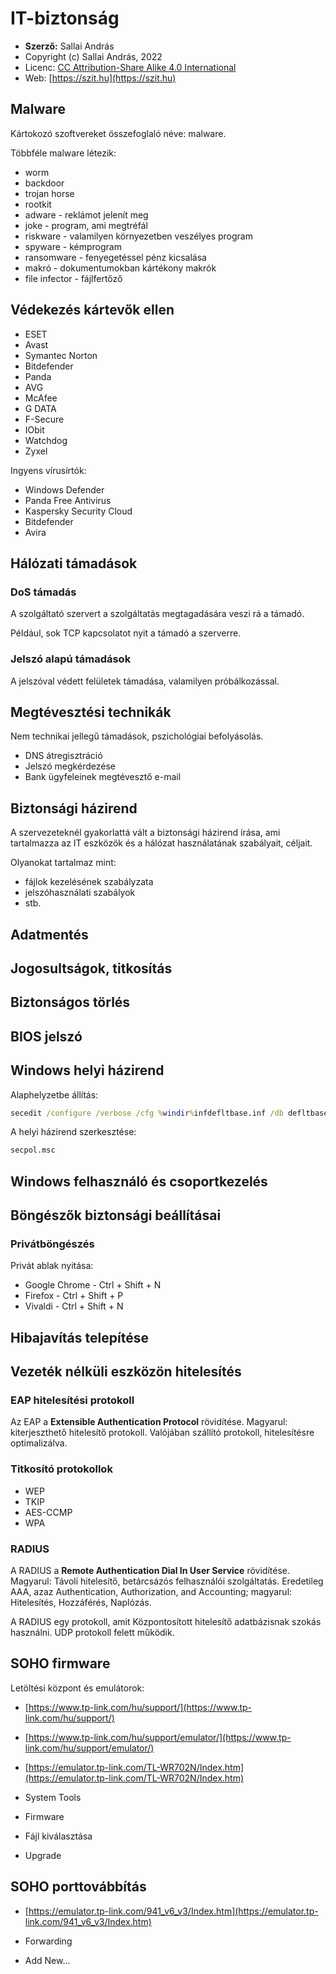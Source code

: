 # IT-biztonság

* **Szerző:** Sallai András
* Copyright (c) Sallai András, 2022
* Licenc: [CC Attribution-Share Alike 4.0 International](https://creativecommons.org/licenses/by-sa/4.0/)
* Web: [https://szit.hu](https://szit.hu)

## Malware

Kártokozó szoftvereket összefoglaló néve: malware.

Többféle malware létezik:

* worm
* backdoor
* trojan horse
* rootkit
* adware - reklámot jelenít meg
* joke - program, ami megtréfál
* riskware - valamilyen környezetben veszélyes program
* spyware - kémprogram
* ransomware - fenyegetéssel pénz kicsalása
* makró - dokumentumokban kártékony makrók
* file infector - fájlfertőző

## Védekezés kártevők ellen

* ESET
* Avast
* Symantec Norton
* Bitdefender
* Panda
* AVG
* McAfee
* G DATA
* F-Secure
* IObit
* Watchdog
* Zyxel

Ingyens vírusírtók:

* Windows Defender
* Panda Free Antivirus
* Kaspersky Security Cloud
* Bitdefender
* Avira

## Hálózati támadások

### DoS támadás

A szolgáltató szervert a szolgáltatás megtagadására veszi rá a támadó.

Például, sok TCP kapcsolatot nyit a támadó a szerverre.

### Jelszó alapú támadások

A jelszóval védett felületek támadása, valamilyen próbálkozással.

## Megtévesztési technikák

Nem technikai jellegű támadások, pszichológiai befolyásolás.

* DNS átregisztráció
* Jelszó megkérdezése
* Bank ügyfeleinek megtévesztő e-mail

## Biztonsági házirend

A szervezeteknél gyakorlattá vált a biztonsági házirend írása, ami tartalmazza az IT eszközök és a hálózat használatának szabályait, céljait.

Olyanokat tartalmaz mint:

* fájlok kezelésének szabályzata
* jelszóhasználati szabályok
* stb.

## Adatmentés

## Jogosultságok, titkosítás

## Biztonságos törlés

## BIOS jelszó

## Windows helyi házirend

Alaphelyzetbe állítás:

```cmd
secedit /configure /verbose /cfg %windir%infdefltbase.inf /db defltbase.sdb
```

A helyi házirend szerkesztése:

```cmd
secpol.msc
```

## Windows felhasználó és csoportkezelés

## Böngészők biztonsági beállításai

### Privátböngészés

Privát ablak nyitása:

* Google Chrome - Ctrl + Shift + N
* Firefox - Ctrl + Shift + P
* Vivaldi - Ctrl + Shift + N

## Hibajavítás telepítése

## Vezeték nélküli eszközön hitelesítés

### EAP hitelesítési protokoll

Az EAP a **Extensible Authentication Protocol** rövidítése. Magyarul: kiterjeszthető hitelesítő protokoll.
Valójában szállító protokoll, hitelesítésre optimalizálva.

### Titkosító protokollok

* WEP
* TKIP
* AES-CCMP
* WPA

### RADIUS

A RADIUS a **Remote Authentication Dial In User Service** rövidítése. Magyarul: Távoli hitelesítő, betárcsázós felhasználói szolgáltatás. Eredetileg AAA, azaz Authentication, Authorization, and Accounting; magyarul: Hitelesítés, Hozzáférés, Naplózás. 

A RADIUS egy protokoll, amit Központosított hitelesítő adatbázisnak szokás használni. UDP protokoll felett működik.

## SOHO firmware

Letöltési központ és emulátorok:

* [https://www.tp-link.com/hu/support/](https://www.tp-link.com/hu/support/)

* [https://www.tp-link.com/hu/support/emulator/](https://www.tp-link.com/hu/support/emulator/)
* [https://emulator.tp-link.com/TL-WR702N/Index.htm](https://emulator.tp-link.com/TL-WR702N/Index.htm)

* System Tools
* Firmware
* Fájl kiválasztása
* Upgrade

## SOHO porttovábbítás

* [https://emulator.tp-link.com/941_v6_v3/Index.htm](https://emulator.tp-link.com/941_v6_v3/Index.htm)

* Forwarding
* Add New...

